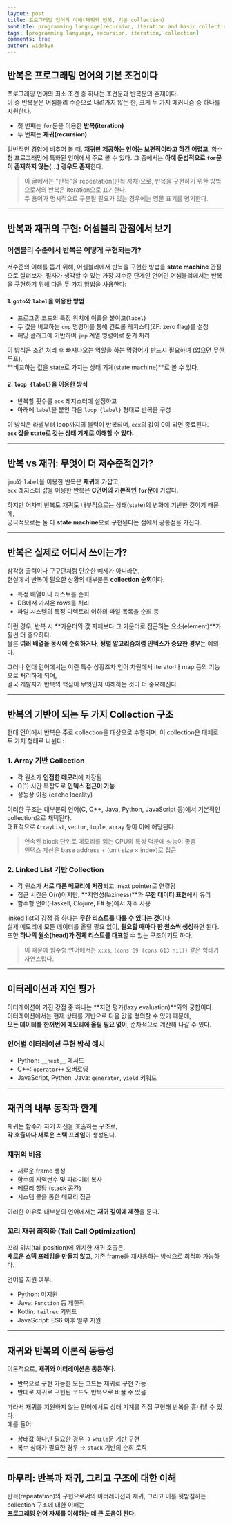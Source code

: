 ```yaml
---
layout: post
title: 프로그래밍 언어의 이해(재귀와 반복, 기본 collection)
subtitle: programming language(recursion, iteration and basic collection)
tags: [programming language, recursion, iteration, collection]
comments: true
author: widehyo
---
```


## 반복은 프로그래밍 언어의 기본 조건이다

프로그래밍 언어의 최소 조건 중 하나는 조건문과 반복문의 존재이다.  
이 중 반복문은 어셈블리 수준으로 내려가지 않는 한, 크게 두 가지 메커니즘 중 하나를 지원한다.

- 첫 번째는 `for`문을 이용한 **반복(iteration)**
- 두 번째는 **재귀(recursion)**

일반적인 경험에 비추어 볼 때, **재귀만 제공하는 언어는 보편적이라고 하긴 어렵고**, 함수형 프로그래밍에 특화된 언어에서 주로 볼 수 있다. 그 중에서는 **아예 문법적으로 `for`문이 존재하지 않는(...) 경우도 존재**한다.

> 이 글에서는 "반복"을 repeatation(반복 자체)으로, 반복을 구현하기 위한 방법으로서의 반복은 iteration으로 표기한다.  
> 두 용어가 명시적으로 구분될 필요가 있는 경우에는 영문 표기를 병기한다.

---

## 반복과 재귀의 구현: 어셈블리 관점에서 보기

### 어셈블리 수준에서 반복은 어떻게 구현되는가?

저수준의 이해를 돕기 위해, 어셈블리에서 반복을 구현한 방법을 **state machine** 관점으로 살펴보자. 필자가 생각할 수 있는 가장 저수준 단계인 언어인 어셈블리에서는 반복을 구현하기 위해 다음 두 가지 방법을 사용한다:

#### 1. `goto`와 `label`을 이용한 방법

- 프로그램 코드의 특정 위치에 이름을 붙이고(`label`)
- 두 값을 비교하는 `cmp` 명령어를 통해 컨트롤 레지스터(ZF: zero flag)를 설정
- 해당 플래그에 기반하여 `jmp` 계열 명령어로 분기 처리

이 방식은 조건 처리 후 빠져나오는 역할을 하는 명령어가 반드시 필요하며 (없으면 무한 루프),  
**비교하는 값을 state로 가지는 상태 기계(state machine)**로 볼 수 있다.

#### 2. `loop {label}`을 이용한 방식

- 반복할 횟수를 `ecx` 레지스터에 설정하고
- 아래에 `label`을 붙인 다음 `loop {label}` 형태로 반복을 구성

이 방식은 라벨부터 loop까지의 블럭이 반복되며, `ecx`의 값이 0이 되면 종료된다.  
**`ecx` 값을 state로 갖는 상태 기계로 이해할 수 있다.**

---

## 반복 vs 재귀: 무엇이 더 저수준적인가?

`jmp`와 `label`을 이용한 반복은 **재귀**에 가깝고,  
`ecx` 레지스터 값을 이용한 반복은 **C언어의 기본적인 `for`문**에 가깝다.

하지만 어차피 반복도 재귀도 내부적으로는 상태(state)의 변화에 기반한 것이기 때문에,  
궁극적으로는 둘 다 **state machine**으로 구현된다는 점에서 공통점을 가진다.

---

## 반복은 실제로 어디서 쓰이는가?

삼각형 출력이나 구구단처럼 단순한 예제가 아니라면,  
현실에서 반복이 필요한 상황의 대부분은 **collection 순회**이다.

- 특정 배열이나 리스트를 순회
- DB에서 가져온 rows를 처리
- 파일 시스템의 특정 디렉토리 이하의 파일 목록을 순회 등

이런 경우, 반복 시 **카운터의 값 자체보다 그 카운터로 접근하는 요소(element)**가 훨씬 더 중요하다.  
물론 **여러 배열을 동시에 순회하거나**, **정렬 알고리즘처럼 인덱스가 중요한 경우**는 예외다.

그러나 현대 언어에서는 이런 특수 상황조차 언어 차원에서 iterator나 map 등의 기능으로 처리하게 되며,  
결국 개발자가 반복의 핵심이 무엇인지 이해하는 것이 더 중요해진다.

---

## 반복의 기반이 되는 두 가지 Collection 구조

현대 언어에서 반복은 주로 collection을 대상으로 수행되며, 이 collection은 대체로 두 가지 형태로 나뉜다:

### 1. Array 기반 Collection

- 각 원소가 **인접한 메모리**에 저장됨
- O(1) 시간 복잡도로 **인덱스 접근이 가능**
- 성능상 이점 (cache locality)

이러한 구조는 대부분의 언어(C, C++, Java, Python, JavaScript 등)에서 기본적인 collection으로 채택된다.  
대표적으로 `ArrayList`, `vector`, `tuple`, `array` 등이 이에 해당된다.

> 연속된 block 단위로 메모리를 읽는 CPU의 특성 덕분에 성능이 좋음  
> 인덱스 계산은 base address + (unit size × index)로 접근

### 2. Linked List 기반 Collection

- 각 원소가 **서로 다른 메모리에 저장**되고, next pointer로 연결됨
- 접근 시간은 O(n)이지만, **지연성(laziness)**과 **무한 데이터 표현**에서 유리
- 함수형 언어(Haskell, Clojure, F# 등)에서 자주 사용

linked list의 강점 중 하나는 **무한 리스트를 다룰 수 있다는 것**이다.  
실제 메모리에 모든 데이터를 올릴 필요 없이, **필요할 때마다 한 원소씩 생성**하면 된다.  
또한 **하나의 원소(head)가 전체 리스트를 대표**할 수 있는 구조이기도 하다.

> 이 때문에 함수형 언어에서는 `x:xs`, `(cons 69 (cons 613 nil))` 같은 형태가 자연스럽다.

---

## 이터레이션과 지연 평가

이터레이션이 가진 강점 중 하나는 **지연 평가(lazy evaluation)**와의 궁합이다.  
이터레이션에서는 현재 상태를 기반으로 다음 값을 정의할 수 있기 때문에,  
**모든 데이터를 한꺼번에 메모리에 올릴 필요 없이**, 순차적으로 계산해 나갈 수 있다.

### 언어별 이터레이션 구현 방식 예시

- Python: `__next__` 메서드
- C++: `operator++` 오버로딩
- JavaScript, Python, Java: `generator`, `yield` 키워드

---

## 재귀의 내부 동작과 한계

재귀는 함수가 자기 자신을 호출하는 구조로,  
**각 호출마다 새로운 스택 프레임**이 생성된다.

### 재귀의 비용

- 새로운 frame 생성
- 함수의 지역변수 및 파라미터 복사
- 메모리 할당 (stack 공간)
- 시스템 콜을 통한 메모리 접근

이러한 이유로 대부분의 언어에서는 **재귀 깊이에 제한**을 둔다.

### 꼬리 재귀 최적화 (Tail Call Optimization)

꼬리 위치(tail position)에 위치한 재귀 호출은,  
**새로운 스택 프레임을 만들지 않고**, 기존 frame을 재사용하는 방식으로 최적화 가능하다.

언어별 지원 여부:

- Python: 미지원
- Java: `Function` 등 제한적
- Kotlin: `tailrec` 키워드
- JavaScript: ES6 이후 일부 지원

---

## 재귀와 반복의 이론적 동등성

이론적으로, **재귀와 이터레이션은 동등하다.**

- 반복으로 구현 가능한 모든 코드는 재귀로 구현 가능
- 반대로 재귀로 구현된 코드도 반복으로 바꿀 수 있음

따라서 재귀를 지원하지 않는 언어에서도 상태 기계를 직접 구현해 반복을 흉내낼 수 있다.  
예를 들어:

- 상태값 하나만 필요한 경우 → `while`문 기반 구현  
- 복수 상태가 필요한 경우 → `stack` 기반의 순회 로직

---

## 마무리: 반복과 재귀, 그리고 구조에 대한 이해

반복(repeatation)의 구현으로써의 이터레이션과 재귀, 그리고 이를 뒷받침하는 collection 구조에 대한 이해는  
**프로그래밍 언어 자체를 이해하는 데 큰 도움이 된다.**
